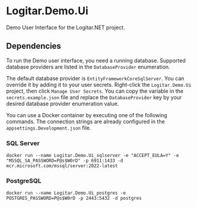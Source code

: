 # Logitar.Demo.Ui

Demo User Interface for the Logitar.NET project.

## Dependencies

To run the Demo user interface, you need a running database. Supported database providers are listed
in the `DatabaseProvider` enumeration.

The default database provider is `EntityFrameworkCoreSqlServer`. You can override it by adding it to
your user secrets. Right-click the `Logitar.Demo.Ui` project, then click `Manage User Secrets`. You
can copy the variable in the `secrets.example.json` file and replace the `DatabaseProvider` key by
your desired database provider enumeration value.

You can use a Docker container by executing one of the following commands. The connection strings
are already configured in the `appsettings.Development.json` file.

### SQL Server

`docker run --name Logitar.Demo.Ui_sqlserver -e "ACCEPT_EULA=Y" -e "MSSQL_SA_PASSWORD=P@s$W0rD" -p 6911:1433 -d mcr.microsoft.com/mssql/server:2022-latest`

### PostgreSQL

`docker run --name Logitar.Demo.Ui_postgres -e POSTGRES_PASSWORD=P@s$W0rD -p 2443:5432 -d postgres`

